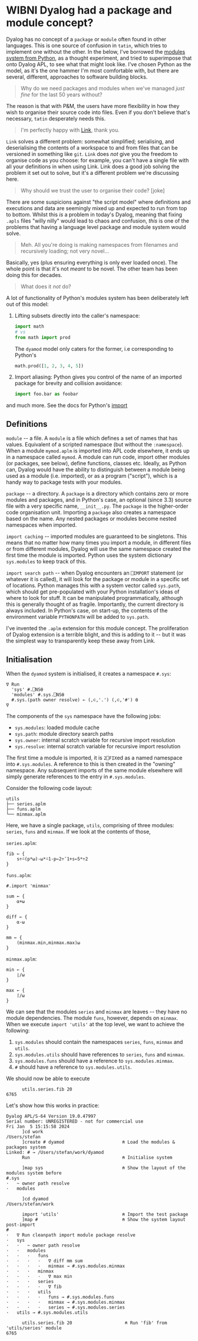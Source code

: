 # WIBNI Dyalog had a package and module concept?

Dyalog has no concept of a `package` or `module` often found in other languages. This is one source of confusion in `tatin`, which tries to implement one without the other. In the below, I've borrowed the [modules system from Python](https://docs.python.org/3/reference/simple_stmts.html#the-import-statement), as a thought experiment, and tried to superimpose that onto Dyalog APL, to see what that might look like. I've chosen Python as the model, as it's the one hammer I'm most comfortable with, but there are several, different, approaches to software building blocks. 

> Why do we need packages and modules when we've managed *just fine* for the last 50 years without?

The reason is that with P&M, the users have more flexibility in how they wish to organise their source code into files. Even if you don't believe that's necessary, `tatin` desperately needs this.

> I'm perfectly happy with [Link](https://dyalog.github.io/link), thank you.

`Link` solves a different problem: somewhat simplified; serialising, and deserialising the contents of a workspace to and from files that can be versioned in something like `git`. `Link` does *not* give you the freedom to organise code as you choose: for example, you can't have a single file with all your definitions in when using Link. Link does a good job solving the problem it set out to solve, but it's a different problem we're discussing here. 

> Why should we trust the user to organise their code? [joke]

There are some suspicions against "the script model" where definitions and executions and data are seemingly mixed up and expected to run from top to bottom. Whilst this *is* a problem in today's Dyalog, meaning that fixing `.apls` files "willy nilly" would lead to chaos and confusion, *this* is one of the problems that having a language level package and module system would solve. 

> Meh. All you're doing is making namespaces from filenames and recursively loading; not very novel...

Basically, yes (plus ensuring everything is only ever loaded once). The whole point is that it's not *meant* to be novel. The other team has been doing this for decades.

> What does it *not* do?

A lot of functionality of Python's modules system has been deliberately left out of this model:

1. Lifting subsets directly into the caller's namespace:
    ```python
    import math
    # vs
    from math import prod
    ```
    The `dyamod` model only caters for the former, i.e corresponding to Python's
    ```python
    math.prod([1, 2, 3, 4, 5])
    ```
2. Import aliasing: Python gives you control of the name of an imported package for brevity and collision avoidance:
    ```python
    import foo.bar as foobar
    ```

and much more. See the docs for Python's [import](https://docs.python.org/3/reference/simple_stmts.html#the-import-statement)

## Definitions

`module` -- a file. A `module` is a file which defines a set of names that has values. Equivalent of a scripted namespace (but without the `:namespace`). When a module `mymod.aplm` is imported into APL code elsewhere, it ends up in a namespace called `mymod`. A module can run code, import other modules (or packages, see below), define functions, classes etc. Ideally, as Python can, Dyalog would have the ability to distinguish between a module being used as a module (i.e. imported), or as a program ("script"), which is a handy way to package tests with your modules. 

`package` -- a directory. A `package` is a directory which contains zero or more modules and packages, and in Python's case, an optional (since 3.3) source file with a very specific name, `__init__.py`. The `package` is the higher-order code organisation unit. Importing a `package` also creates a namespace based on the name. Any nested packages or modules become nested namespaces when imported. 

`import caching` -- imported modules are guaranteed to be singletons. This means that no matter how many times you import a module, in different files or from different modules, Dyalog will use the same namespace created the first time the module is imported. Python uses the system dictionary `sys.modules` to keep track of this.

`import search path` -- when Dyalog encounters an `⎕IMPORT` statement (or whatever it is called), it will look for the package or module in a specific set of locations. Python manages this with a system vector called `sys.path`, which should get pre-populated with your Python installation's ideas of where to look for stuff. It can be manipulated programmatically, although this is generally thought of as fragile. Importantly, the current directory is always included. In Python's case, on start-up, the contents of the environment variable `PYTHONPATH` will be added to `sys.path`.

I've invented the `.aplm` extension for this module concept. The proliferation of Dyalog extension is a terrible blight, and this is adding to it -- but it was the simplest way to transparently keep these away from Link.

## Initialisation

When the `dyamod` system is initialised, it creates a namespace `#.sys`:

```apl
∇ Run
  'sys' #.⎕NS⍬          
  'modules' #.sys.⎕NS⍬
  #.sys.(path owner resolve) ← (,⊂,'.') (,⊂,'#') ⍬
∇
```
The components of the `sys` namespace have the following jobs:
- `sys.modules`: loaded module cache
- `sys.path`: module directory search paths
- `sys.owner`: internal scratch variable for recursive import resolution
- `sys.resolve`: internal scratch variable for recursive import resolution

The first time a module is imported, it is `2⎕FIX`ed as a named namespace into `#.sys.modules`. A reference to this is then created in the "owning" namespace. Any subsequent imports of the same module elsewhere will simply generate references to the entry in `#.sys.modules`.

Consider the following code layout:

```
utils
├── series.aplm
├── funs.aplm
└── minmax.aplm
```

Here, we have a single package, `utils`, comprising of three modules: `series`, `funs` and `minmax`. If we look at the contents of those,

`series.aplm`:
```apl
fib ← {
    s÷⍨(p*⍵)-⍵*⍨1-p←2÷¯1+s←5*÷2
}
```

`funs.aplm`:
```apl
#.import 'minmax'

sum ← {
    ⍺+⍵
}

diff ← {
    ⍺-⍵
}

mm ← {
    (minmax.min,minmax.max)⍵
}
```

`minmax.aplm`:
```apl
min ← {
    ⌊/⍵
}

max ← {
    ⌈/⍵
}
```

We can see that the modules `series` and `minmax` are leaves -- they have no module dependencies. The module `funs`, however, depends on `minmax`. When we execute `import 'utils'` at the top level, we want to achieve the following:

1. `sys.modules` should contain the namespaces `series`, `funs`, `minmax` and `utils`.
2. `sys.modules.utils` should have references to `series`, `funs` and `minmax`.
3. `sys.modules.funs` should have a reference to `sys.modules.minmax`.
4. `#` should have a reference to `sys.modules.utils`.

We should now be able to execute

```apl
      utils.series.fib 20
6765
```

Let's show how this works in practice:

```apl
Dyalog APL/S-64 Version 19.0.47997
Serial number: UNREGISTERED - not for commercial use
Fri Jan  5 15:15:58 2024
      ]cd work
/Users/stefan
      ]create # dyamod                      ⍝ Load the modules & packages system
Linked: # → /Users/stefan/work/dyamod
      Run                                   ⍝ Initialise system
      
      ]map sys                              ⍝ Show the layout of the modules system before
#.sys
·   ~ owner path resolve
·   modules
      
      ]cd dyamod
/Users/stefan/work

      import 'utils'                        ⍝ Import the test package
      ]map #                                ⍝ Show the system layout post-import
#                                                
·   ∇ Run cleanpath import module package resolve
·   sys                                          
·   ·   ~ owner path resolve                     
·   ·   modules                                  
·   ·   ·   funs                                 
·   ·   ·   ·   ∇ diff mm sum                    
·   ·   ·   ·   minmax → #.sys.modules.minmax    
·   ·   ·   minmax                               
·   ·   ·   ·   ∇ max min                        
·   ·   ·   series                               
·   ·   ·   ·   ∇ fib                            
·   ·   ·   utils                                
·   ·   ·   ·   funs → #.sys.modules.funs        
·   ·   ·   ·   minmax → #.sys.modules.minmax    
·   ·   ·   ·   series → #.sys.modules.series    
·   utils → #.sys.modules.utils 

      utils.series.fib 20                    ⍝ Run 'fib' from 'utils/series' module
6765
```